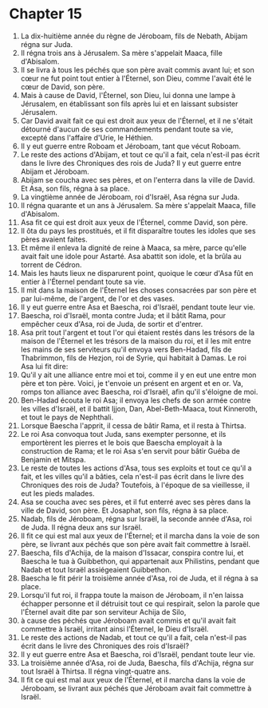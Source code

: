 # Chapter 15

1. La dix-huitième année du règne de Jéroboam, fils de Nebath, Abijam régna sur Juda.
2. Il régna trois ans à Jérusalem. Sa mère s'appelait Maaca, fille d'Abisalom.
3. Il se livra à tous les péchés que son père avait commis avant lui; et son cœur ne fut point tout entier à l'Éternel, son Dieu, comme l'avait été le cœur de David, son père.
4. Mais à cause de David, l'Éternel, son Dieu, lui donna une lampe à Jérusalem, en établissant son fils après lui et en laissant subsister Jérusalem.
5. Car David avait fait ce qui est droit aux yeux de l'Éternel, et il ne s'était détourné d'aucun de ses commandements pendant toute sa vie, excepté dans l'affaire d'Urie, le Héthien.
6. Il y eut guerre entre Roboam et Jéroboam, tant que vécut Roboam.
7. Le reste des actions d'Abijam, et tout ce qu'il a fait, cela n'est-il pas écrit dans le livre des Chroniques des rois de Juda? Il y eut guerre entre Abijam et Jéroboam.
8. Abijam se coucha avec ses pères, et on l'enterra dans la ville de David. Et Asa, son fils, régna à sa place.
9. La vingtième année de Jéroboam, roi d'Israël, Asa régna sur Juda.
10. Il régna quarante et un ans à Jérusalem. Sa mère s'appelait Maaca, fille d'Abisalom.
11. Asa fit ce qui est droit aux yeux de l'Éternel, comme David, son père.
12. Il ôta du pays les prostitués, et il fit disparaître toutes les idoles que ses pères avaient faites.
13. Et même il enleva la dignité de reine à Maaca, sa mère, parce qu'elle avait fait une idole pour Astarté. Asa abattit son idole, et la brûla au torrent de Cédron.
14. Mais les hauts lieux ne disparurent point, quoique le cœur d'Asa fût en entier à l'Éternel pendant toute sa vie.
15. Il mit dans la maison de l'Éternel les choses consacrées par son père et par lui-même, de l'argent, de l'or et des vases.
16. Il y eut guerre entre Asa et Baescha, roi d'Israël, pendant toute leur vie.
17. Baescha, roi d'Israël, monta contre Juda; et il bâtit Rama, pour empêcher ceux d'Asa, roi de Juda, de sortir et d'entrer.
18. Asa prit tout l'argent et tout l'or qui étaient restés dans les trésors de la maison de l'Éternel et les trésors de la maison du roi, et il les mit entre les mains de ses serviteurs qu'il envoya vers Ben-Hadad, fils de Thabrimmon, fils de Hezjon, roi de Syrie, qui habitait à Damas. Le roi Asa lui fit dire:
19. Qu'il y ait une alliance entre moi et toi, comme il y en eut une entre mon père et ton père. Voici, je t'envoie un présent en argent et en or. Va, romps ton alliance avec Baescha, roi d'Israël, afin qu'il s'éloigne de moi.
20. Ben-Hadad écouta le roi Asa; il envoya les chefs de son armée contre les villes d'Israël, et il battit Ijjon, Dan, Abel-Beth-Maaca, tout Kinneroth, et tout le pays de Nephthali.
21. Lorsque Baescha l'apprit, il cessa de bâtir Rama, et il resta à Thirtsa.
22. Le roi Asa convoqua tout Juda, sans exempter personne, et ils emportèrent les pierres et le bois que Baescha employait à la construction de Rama; et le roi Asa s'en servit pour bâtir Guéba de Benjamin et Mitspa.
23. Le reste de toutes les actions d'Asa, tous ses exploits et tout ce qu'il a fait, et les villes qu'il a bâties, cela n'est-il pas écrit dans le livre des Chroniques des rois de Juda? Toutefois, à l'époque de sa vieillesse, il eut les pieds malades.
24. Asa se coucha avec ses pères, et il fut enterré avec ses pères dans la ville de David, son père. Et Josaphat, son fils, régna à sa place.
25. Nadab, fils de Jéroboam, régna sur Israël, la seconde année d'Asa, roi de Juda. Il régna deux ans sur Israël.
26. Il fit ce qui est mal aux yeux de l'Éternel; et il marcha dans la voie de son père, se livrant aux péchés que son père avait fait commettre à Israël.
27. Baescha, fils d'Achija, de la maison d'Issacar, conspira contre lui, et Baescha le tua à Guibbethon, qui appartenait aux Philistins, pendant que Nadab et tout Israël assiégeaient Guibbethon.
28. Baescha le fit périr la troisième année d'Asa, roi de Juda, et il régna à sa place.
29. Lorsqu'il fut roi, il frappa toute la maison de Jéroboam, il n'en laissa échapper personne et il détruisit tout ce qui respirait, selon la parole que l'Éternel avait dite par son serviteur Achija de Silo,
30. à cause des péchés que Jéroboam avait commis et qu'il avait fait commettre à Israël, irritant ainsi l'Éternel, le Dieu d'Israël.
31. Le reste des actions de Nadab, et tout ce qu'il a fait, cela n'est-il pas écrit dans le livre des Chroniques des rois d'Israël?
32. Il y eut guerre entre Asa et Baescha, roi d'Israël, pendant toute leur vie.
33. La troisième année d'Asa, roi de Juda, Baescha, fils d'Achija, régna sur tout Israël à Thirtsa. Il régna vingt-quatre ans.
34. Il fit ce qui est mal aux yeux de l'Éternel, et il marcha dans la voie de Jéroboam, se livrant aux péchés que Jéroboam avait fait commettre à Israël.

